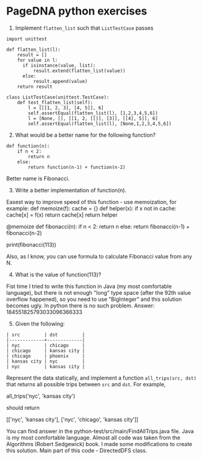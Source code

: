 # PageDNA python exercises

1. Implement `flatten_list` such that `ListTestCase` passes

~~~
import unittest

def flatten_list(l):
	result = []
	for value in l:
	  if isinstance(value, list):
		  result.extend(flatten_list(value))
	  else:
		  result.append(value)
	return result

class ListTestCase(unittest.TestCase):
    def test_flatten_list(self):
        l = [[[1, 2, 3], [4, 5]], 6]
        self.assertEqual(flatten_list(l), [1,2,3,4,5,6])
        l = [None, [], [[1, 2, [[]], [3]], [[4], 5]], 6]
        self.assertEqual(flatten_list(l), [None,1,2,3,4,5,6])
~~~

2. What would be a better name for the following function?

~~~
def function(n):
    if n < 2:
        return n
    else:
        return function(n-1) + function(n-2)
~~~

Better name is Fibonacci.

3. Write a better implementation of function(n).

Easest way to improve speed of this function - use memoization, for example:
def memoize(f):
    cache = {}
    def helper(x):
        if x not in cache:
            cache[x] = f(x)
        return cache[x]
    return helper

@memoize
def fibonacci(n):
    if n < 2:
        return n
    else:
        return fibonacci(n-1) + fibonacci(n-2)

print(fibonacci(113))

Also, as I know, you can use formula to calculate Fibonacci value from any N.

4. What is the value of function(113)?

Fist time I tried to write this function in Java (my most comfortable language), but
there is not enough "long" type space (after the 92th value overflow happened), so you need
to use "BigInteger" and this solution becomes ugly.
In python there is no such problem.
Answer: 184551825793033096366333

5. Given the following:

~~~
| src         | dst         |
|-------------+-------------|
| nyc         | chicago     |
| chicago     | kansas city |
| chicago     | phoenix     |
| kansas city | nyc         |
| nyc         | kansas city |
~~~

   Represent the data statically, and implement a function `all_trips(src, dst)`
   that returns all possible trips between `src` and `dst`. For example,

   all_trips('nyc', 'kansas city')

   should return

   [['nyc', 'kansas city'], ['nyc', 'chicago', 'kansas city']]


You can find answer in the python-test/src/main/FindAllTrips.java file.
Java is my most comfortable language.
Almost all code was taken from the Algorithms (Robert Sedgewick) book. I made some modifications
to create this solution. Main part of this code - DirectedDFS class.
